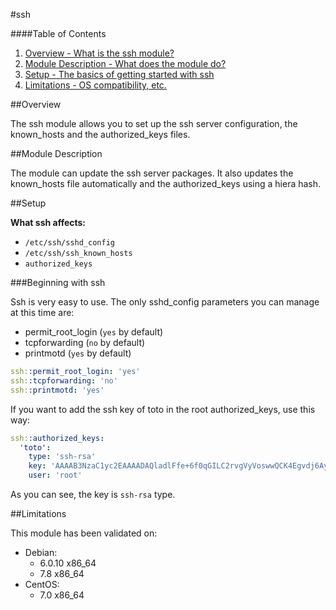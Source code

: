 #ssh

####Table of Contents
1. [Overview - What is the ssh module?](#overview)
2. [Module Description - What does the module do?](#module-description)
3. [Setup - The basics of getting started with ssh](#setup)
4. [Limitations - OS compatibility, etc.](#limitations)

##Overview

The ssh module allows you to set up the ssh server configuration, the known_hosts and the authorized_keys files.

##Module Description

The module can update the ssh server packages. It also updates the known_hosts file automatically and the authorized_keys using a hiera hash.

##Setup

**What ssh affects:**

* `/etc/ssh/sshd_config`
* `/etc/ssh/ssh_known_hosts`
* `authorized_keys`

###Beginning with ssh

Ssh is very easy to use.
The only sshd_config parameters you can manage at this time are:

* permit_root_login (`yes` by default)
* tcpforwarding (`no` by default)
* printmotd (`yes` by default)

```YAML
ssh::permit_root_login: 'yes'
ssh::tcpforwarding: 'no'
ssh::printmotd: 'yes'
```

If you want to add the ssh key of toto in the root authorized_keys, use this way:

```YAML
ssh::authorized_keys:
  'toto':
    type: 'ssh-rsa'
    key: 'AAAAB3NzaC1yc2EAAAADAQladlFfe+6f0qGILC2rvgVyVoswwQCK4Egvdj6AyuXdLl+WSYq5nZMedqmPdCV2SQh/6lBKHALmcUgvEkCMbO4tteIovfZKp89zuF8qROYmUBMF3ksSm3YEDSH3tyTXGDjb1YvnNXT50KjxWs4e55cy2aFAJOiBPxej3r+IHmjntPzOx5HWm3AnpiMSHqBCZ6T96THauFvQ+iAqOnSypwiObIYmVkzoylRXXcOpx9G0/1uaCEg+wUELIu0l9AICNZrWawLCwvECidcKx+Qh+BhlY7KtBZvv1krMcycBkQQENfHzopf7raGgmsCcDYyDVEHcx'
    user: 'root'
```
As you can see, the key is `ssh-rsa` type.

##Limitations

This module has been validated on:

* Debian:
    * 6.0.10 x86_64
    * 7.8 x86_64
* CentOS: 
    * 7.0 x86_64

